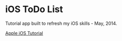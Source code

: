 # iOS ToDo List

Tutorial app built to refresh my iOS skills - May, 2014.

[Apple iOS Tutorial](https://developer.apple.com/library/iOS/referencelibrary/GettingStarted/RoadMapiOS/SecondTutorial.html)
